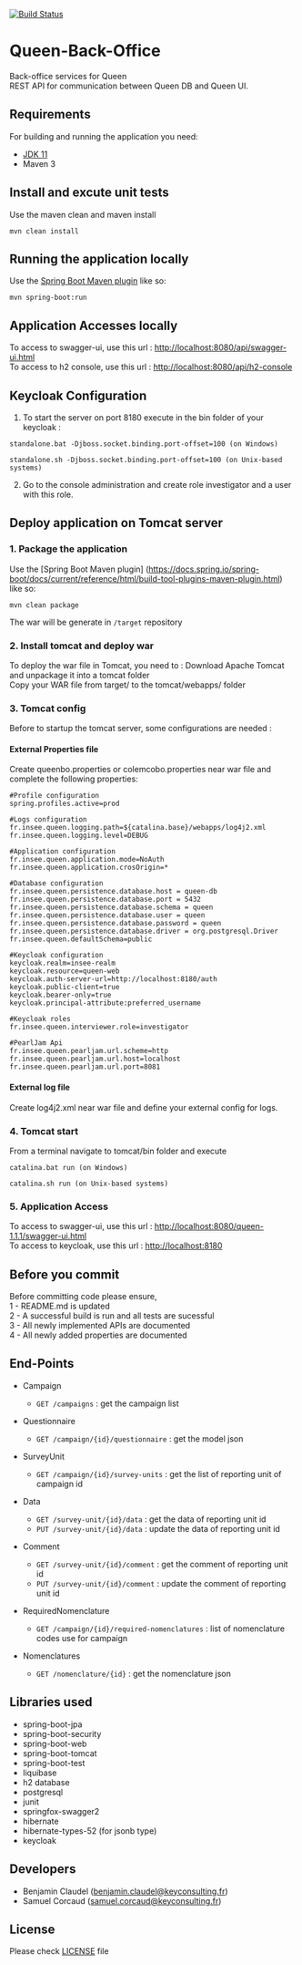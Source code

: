 [![Build Status](https://travis-ci.org/InseeFr/Queen-Back-Office.svg?branch=master)](https://travis-ci.org/InseeFr/Queen-Back-Office)

# Queen-Back-Office
Back-office services for Queen  
REST API for communication between Queen DB and Queen UI.

## Requirements
For building and running the application you need:
- [JDK 11](https://jdk.java.net/archive/)
- Maven 3  

## Install and excute unit tests
Use the maven clean and maven install 
```shell
mvn clean install
```  

## Running the application locally
Use the [Spring Boot Maven plugin](https://docs.spring.io/spring-boot/docs/current/reference/html/build-tool-plugins-maven-plugin.html) like so:  
```shell
mvn spring-boot:run
```  

## Application Accesses locally
To access to swagger-ui, use this url : [http://localhost:8080/api/swagger-ui.html](http://localhost:8080/api/swagger-ui.html)  
To access to h2 console, use this url : [http://localhost:8080/api/h2-console](http://localhost:8080/api/h2-console)  


## Keycloak Configuration 
1. To start the server on port 8180 execute in the bin folder of your keycloak :
```shell
standalone.bat -Djboss.socket.binding.port-offset=100 (on Windows)

standalone.sh -Djboss.socket.binding.port-offset=100 (on Unix-based systems)
```  
2. Go to the console administration and create role investigator and a user with this role.


## Deploy application on Tomcat server
### 1. Package the application
Use the [Spring Boot Maven plugin]  (https://docs.spring.io/spring-boot/docs/current/reference/html/build-tool-plugins-maven-plugin.html) like so:  
```shell
mvn clean package
```  
The war will be generate in `/target` repository  

### 2. Install tomcat and deploy war
To deploy the war file in Tomcat, you need to : 
Download Apache Tomcat and unpackage it into a tomcat folder  
Copy your WAR file from target/ to the tomcat/webapps/ folder  

### 3. Tomcat config
Before to startup the tomcat server, some configurations are needed : 
 

#### External Properties file
Create queenbo.properties or colemcobo.properties near war file and complete the following properties:  
```shell  
#Profile configuration
spring.profiles.active=prod

#Logs configuration
fr.insee.queen.logging.path=${catalina.base}/webapps/log4j2.xml
fr.insee.queen.logging.level=DEBUG

#Application configuration
fr.insee.queen.application.mode=NoAuth
fr.insee.queen.application.crosOrigin=*

#Database configuration
fr.insee.queen.persistence.database.host = queen-db
fr.insee.queen.persistence.database.port = 5432
fr.insee.queen.persistence.database.schema = queen
fr.insee.queen.persistence.database.user = queen
fr.insee.queen.persistence.database.password = queen
fr.insee.queen.persistence.database.driver = org.postgresql.Driver
fr.insee.queen.defaultSchema=public

#Keycloak configuration
keycloak.realm=insee-realm
keycloak.resource=queen-web
keycloak.auth-server-url=http://localhost:8180/auth
keycloak.public-client=true
keycloak.bearer-only=true
keycloak.principal-attribute:preferred_username

#Keycloak roles
fr.insee.queen.interviewer.role=investigator

#PearlJam Api
fr.insee.queen.pearljam.url.scheme=http
fr.insee.queen.pearljam.url.host=localhost
fr.insee.queen.pearljam.url.port=8081
```

#### External log file
Create log4j2.xml near war file and define your  external config for logs.  

### 4. Tomcat start
From a terminal navigate to tomcat/bin folder and execute  
```shell
catalina.bat run (on Windows)
```  
```shell
catalina.sh run (on Unix-based systems)
```  

### 5. Application Access
To access to swagger-ui, use this url : [http://localhost:8080/queen-1.1.1/swagger-ui.html](http://localhost:8080/queen-1.1.1/swagger-ui.html)  
To access to keycloak, use this url : [http://localhost:8180](http://localhost:8180)  

## Before you commit
Before committing code please ensure,  
1 - README.md is updated  
2 - A successful build is run and all tests are sucessful  
3 - All newly implemented APIs are documented  
4 - All newly added properties are documented  

## End-Points
- Campaign
	- `GET /campaigns` : get the campaign list

- Questionnaire
	- `GET /campaign/{id}/questionnaire` : get the model json 

- SurveyUnit
	- `GET /campaign/{id}/survey-units` : get the list of reporting unit of campaign id

- Data
	- `GET /survey-unit/{id}/data` : get the data of reporting unit id
	- `PUT /survey-unit/{id}/data` : update the data of reporting unit id

- Comment
	- `GET /survey-unit/{id}/comment` : get the comment of reporting unit id 
	- `PUT /survey-unit/{id}/comment` : update the comment of reporting unit id

- RequiredNomenclature
	- `GET /campaign/{id}/required-nomenclatures` : list of nomenclature codes use for campaign

- Nomenclatures
	- `GET /nomenclature/{id}` : get the nomenclature json

## Libraries used
- spring-boot-jpa
- spring-boot-security
- spring-boot-web
- spring-boot-tomcat
- spring-boot-test
- liquibase
- h2 database
- postgresql
- junit
- springfox-swagger2
- hibernate
- hibernate-types-52 (for jsonb type)
- keycloak 

## Developers
- Benjamin Claudel (benjamin.claudel@keyconsulting.fr)
- Samuel Corcaud (samuel.corcaud@keyconsulting.fr)

## License
Please check [LICENSE](https://github.com/InseeFr/Queen-Back-Office/blob/master/LICENSE) file
